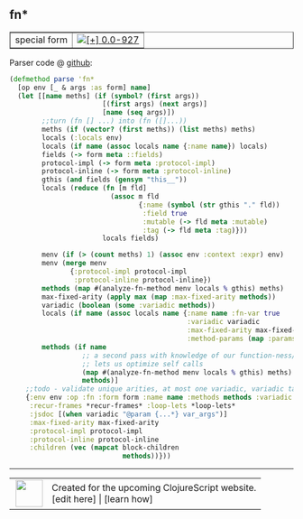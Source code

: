 ## fn\*



 <table border="1">
<tr>
<td>special form</td>
<td><a href="https://github.com/cljsinfo/cljs-api-docs/tree/0.0-927"><img valign="middle" alt="[+] 0.0-927" title="Added in 0.0-927" src="https://img.shields.io/badge/+-0.0--927-lightgrey.svg"></a> </td>
</tr>
</table>









Parser code @ [github](https://github.com/clojure/clojurescript/blob/r1443/src/clj/cljs/analyzer.clj#L364-L409):

```clj
(defmethod parse 'fn*
  [op env [_ & args :as form] name]
  (let [[name meths] (if (symbol? (first args))
                       [(first args) (next args)]
                       [name (seq args)])
        ;;turn (fn [] ...) into (fn ([]...))
        meths (if (vector? (first meths)) (list meths) meths)
        locals (:locals env)
        locals (if name (assoc locals name {:name name}) locals)
        fields (-> form meta ::fields)
        protocol-impl (-> form meta :protocol-impl)
        protocol-inline (-> form meta :protocol-inline)
        gthis (and fields (gensym "this__"))
        locals (reduce (fn [m fld]
                         (assoc m fld
                                {:name (symbol (str gthis "." fld))
                                 :field true
                                 :mutable (-> fld meta :mutable)
                                 :tag (-> fld meta :tag)}))
                       locals fields)

        menv (if (> (count meths) 1) (assoc env :context :expr) env)
        menv (merge menv
               {:protocol-impl protocol-impl
                :protocol-inline protocol-inline})
        methods (map #(analyze-fn-method menv locals % gthis) meths)
        max-fixed-arity (apply max (map :max-fixed-arity methods))
        variadic (boolean (some :variadic methods))
        locals (if name (assoc locals name {:name name :fn-var true
                                            :variadic variadic
                                            :max-fixed-arity max-fixed-arity
                                            :method-params (map :params methods)}))
        methods (if name
                  ;; a second pass with knowledge of our function-ness/arity
                  ;; lets us optimize self calls
                  (map #(analyze-fn-method menv locals % gthis) meths)
                  methods)]
    ;;todo - validate unique arities, at most one variadic, variadic takes max required args
    {:env env :op :fn :form form :name name :methods methods :variadic variadic
     :recur-frames *recur-frames* :loop-lets *loop-lets*
     :jsdoc [(when variadic "@param {...*} var_args")]
     :max-fixed-arity max-fixed-arity
     :protocol-impl protocol-impl
     :protocol-inline protocol-inline
     :children (vec (mapcat block-children
                            methods))}))
```

<!--
Repo - tag - source tree - lines:

 <pre>
clojurescript @ r1443
└── src
    └── clj
        └── cljs
            └── <ins>[analyzer.clj:364-409](https://github.com/clojure/clojurescript/blob/r1443/src/clj/cljs/analyzer.clj#L364-L409)</ins>
</pre>

-->

---




 <table>
<tr><td>
<img valign="middle" align="right" width="48px" src="http://i.imgur.com/Hi20huC.png">
</td><td>
Created for the upcoming ClojureScript website.<br>
[edit here] | [learn how]
</td></tr></table>

[edit here]:https://github.com/cljsinfo/cljs-api-docs/blob/master/cljsdoc/special/fnSTAR.cljsdoc
[learn how]:https://github.com/cljsinfo/cljs-api-docs/wiki/cljsdoc-files

<!--

This information was too distracting to show to readers, but I'll leave it
commented here since it is helpful to:

- pretty-print the data used to generate this document
- and show how to retrieve that data



The API data for this symbol:

```clj
{:ns "special",
 :name "fn*",
 :type "special form",
 :source {:code "(defmethod parse 'fn*\n  [op env [_ & args :as form] name]\n  (let [[name meths] (if (symbol? (first args))\n                       [(first args) (next args)]\n                       [name (seq args)])\n        ;;turn (fn [] ...) into (fn ([]...))\n        meths (if (vector? (first meths)) (list meths) meths)\n        locals (:locals env)\n        locals (if name (assoc locals name {:name name}) locals)\n        fields (-> form meta ::fields)\n        protocol-impl (-> form meta :protocol-impl)\n        protocol-inline (-> form meta :protocol-inline)\n        gthis (and fields (gensym \"this__\"))\n        locals (reduce (fn [m fld]\n                         (assoc m fld\n                                {:name (symbol (str gthis \".\" fld))\n                                 :field true\n                                 :mutable (-> fld meta :mutable)\n                                 :tag (-> fld meta :tag)}))\n                       locals fields)\n\n        menv (if (> (count meths) 1) (assoc env :context :expr) env)\n        menv (merge menv\n               {:protocol-impl protocol-impl\n                :protocol-inline protocol-inline})\n        methods (map #(analyze-fn-method menv locals % gthis) meths)\n        max-fixed-arity (apply max (map :max-fixed-arity methods))\n        variadic (boolean (some :variadic methods))\n        locals (if name (assoc locals name {:name name :fn-var true\n                                            :variadic variadic\n                                            :max-fixed-arity max-fixed-arity\n                                            :method-params (map :params methods)}))\n        methods (if name\n                  ;; a second pass with knowledge of our function-ness/arity\n                  ;; lets us optimize self calls\n                  (map #(analyze-fn-method menv locals % gthis) meths)\n                  methods)]\n    ;;todo - validate unique arities, at most one variadic, variadic takes max required args\n    {:env env :op :fn :form form :name name :methods methods :variadic variadic\n     :recur-frames *recur-frames* :loop-lets *loop-lets*\n     :jsdoc [(when variadic \"@param {...*} var_args\")]\n     :max-fixed-arity max-fixed-arity\n     :protocol-impl protocol-impl\n     :protocol-inline protocol-inline\n     :children (vec (mapcat block-children\n                            methods))}))",
          :title "Parser code",
          :repo "clojurescript",
          :tag "r1443",
          :filename "src/clj/cljs/analyzer.clj",
          :lines [364 409]},
 :full-name "special/fn*",
 :full-name-encode "special/fnSTAR",
 :history [["+" "0.0-927"]]}

```

Retrieve the API data for this symbol:

```clj
;; from Clojure REPL
(require '[clojure.edn :as edn])
(-> (slurp "https://raw.githubusercontent.com/cljsinfo/cljs-api-docs/catalog/cljs-api.edn")
    (edn/read-string)
    (get-in [:symbols "special/fn*"]))
```

-->
